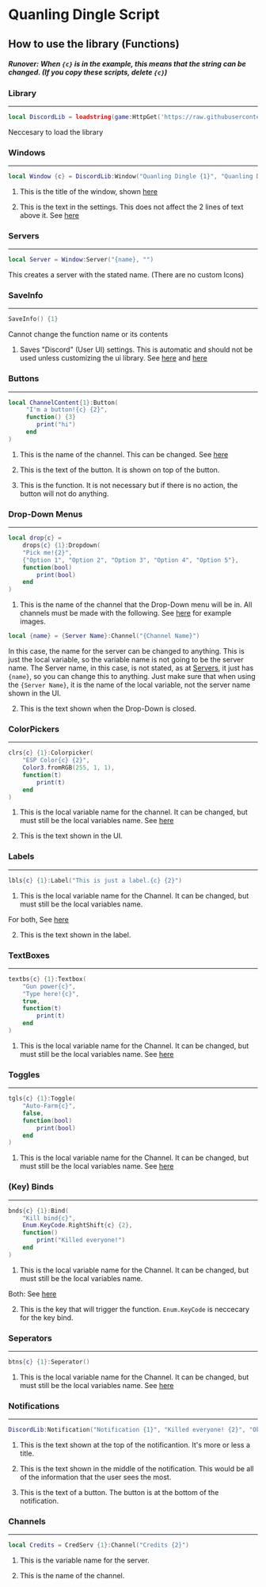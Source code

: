 # Quanling Dingle Script


## How to use the library (Functions)

##### Runover: When `{c}` is in the example, this means that the string can be changed. (If you copy these scripts, delete `{c}`)

### Library

------
```lua
local DiscordLib = loadstring(game:HttpGet('https://raw.githubusercontent.com/ThatError404/Quanling-Dingle-Script/main/ui-lib.lua', true))()
```
Neccesary to load the library

### Windows

------
```lua
local Window {c} = DiscordLib:Window("Quanling Dingle {1}", "Quanling Dingle Engine {2}")
```

1. This is the title of the window, shown [here](https://github.com/ThatError404/Quanling-Dingle-Script/blob/main/Example%20Images/QDS-MD-1.png?raw=true)

2. This is the text in the settings. This does not affect the 2 lines of text above it. See [here](https://github.com/ThatError404/Quanling-Dingle-Script/blob/main/Example%20Images/QDS-MD-2.png?raw=true)

### Servers

------
```lua
local Server = Window:Server("{name}, "")
```

This creates a server with the stated name. (There are no custom Icons)

### SaveInfo

------
```lua
SaveInfo() {1}
```
Cannot change the function name or its contents
1. Saves "Discord" (User UI) settings. This is automatic and should not be used unless customizing the ui library. See [here](https://github.com/ThatError404/Quanling-Dingle-Script/blob/main/Example%20Scripts/SaveInfo.lua) and [here](https://github.com/ThatError404/Quanling-Dingle-Script/blob/main/Example%20Images/QDS-MD-3.png?raw=true)


### Buttons

------

```lua
local ChannelContent{1}:Button(
     "I'm a button!{c} {2}",
     function() {3}
        print("hi")
     end
)
```

1. This is the name of the channel. This can be changed. See [here](https://github.com/ThatError404/Quanling-Dingle-Script/blob/main/Example%20Images/QDS-MD-4.png?raw=true)

2. This is the text of the button. It is shown on top of the button.

3. This is the function. It is not necessary but if there is no action, the button will not do anything.

### Drop-Down Menus

------

```lua
local drop{c} =
    drops{c} {1}:Dropdown(
    "Pick me!{2}",
    {"Option 1", "Option 2", "Option 3", "Option 4", "Option 5"},
    function(bool)
        print(bool)
    end
)
```

1. This is the name of the channel that the Drop-Down menu will be in. All channels must be made with the following. See [here](https://github.com/ThatError404/Quanling-Dingle-Script/blob/main/Example%20Images/QDS-MD-5.png?raw=true) for example images.
```lua
local {name} = {Server Name}:Channel("{Channel Name}")
```
In this case, the name for the server can be changed to anything. This is just the local variable, so the variable name is not going to be the server name. The Server name, in this case, is not stated, as at [Servers](https://github.com/ThatError404/Quanling-Dingle-Script/blob/main/README.md#servers), it just has `{name}`, so you can change this to anything. Just make sure that when using the `{Server Name}`, it is the name of the local variable, not the server name shown in the UI.

2. This is the text shown when the Drop-Down is closed.

### ColorPickers

------

```lua
clrs{c} {1}:Colorpicker(
    "ESP Color{c} {2}",
    Color3.fromRGB(255, 1, 1),
    function(t)
        print(t)
    end
)
```

1. This is the local variable name for the channel. It can be changed, but must still be the local variables name. See [here](https://github.com/ThatError404/Quanling-Dingle-Script/blob/main/Example%20Images/QDS-MD-6.png?raw=true)

2. This is the text shown in the UI.

### Labels

------

```lua
lbls{c} {1}:Label("This is just a label.{c} {2}")
```

1. This is the local variable name for the Channel. It can be changed, but must still be the local variables name.

For both, See [here](https://github.com/ThatError404/Quanling-Dingle-Script/blob/main/Example%20Images/QDS-MD-7.png?raw=true)

2. This is the text shown in the label.

### TextBoxes

------

```lua
textbs{c} {1}:Textbox(
    "Gun power{c}",
    "Type here!{c}",
    true,
    function(t)
        print(t)
    end
)
```

1. This is the local variable name for the Channel. It can be changed, but must still be the local variables name. See [here](https://github.com/ThatError404/Quanling-Dingle-Script/blob/main/Example%20Images/QDS-MD-8.png?raw=true)

### Toggles

------

```lua
tgls{c} {1}:Toggle(
    "Auto-Farm{c}",
    false,
    function(bool)
        print(bool)
    end
)
```
1. This is the local variable name for the Channel. It can be changed, but must still be the local variables name. See [here](https://github.com/ThatError404/Quanling-Dingle-Script/blob/main/Example%20Images/QDS-MD-9.png?raw=true)

### (Key) Binds

------

```lua
bnds{c} {1}:Bind(
    "Kill bind{c}",
    Enum.KeyCode.RightShift{c} {2},
    function()
        print("Killed everyone!")
    end
)
```
1. This is the local variable name for the Channel. It can be changed, but must still be the local variables name.

Both: See [here](https://github.com/ThatError404/Quanling-Dingle-Script/blob/main/Example%20Images/QDS-MD-10.png?raw=true)

2. This is the key that will trigger the function. `Enum.KeyCode` is neccecary for the key bind.

### Seperators

------

```lua
btns{c} {1}:Seperator()
```

1. This is the local variable name for the Channel. It can be changed, but must still be the local variables name. See [here](https://github.com/ThatError404/Quanling-Dingle-Script/blob/main/Example%20Images/QDS-MD-11.png?raw=true)

### Notifications

------

```lua
DiscordLib:Notification("Notification {1}", "Killed everyone! {2}", "Okay! {3}")
```

1. This is the text shown at the top of the notificantion. It's more or less a title.

2. This is the text shown in the middle of the notification. This would be all of the information that the user sees the most.

3. This is the text of a button. The button is at the bottom of the notification.

### Channels

------

```lua
local Credits = CredServ {1}:Channel("Credits {2}")
```
1. This is the variable name for the server.

2. This is the name of the channel.
